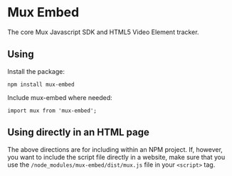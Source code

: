 # Mux Embed

The core Mux Javascript SDK and HTML5 Video Element tracker.

## Using

Install the package:

`npm install mux-embed`

Include mux-embed where needed:

`import mux from 'mux-embed';`

## Using directly in an HTML page

The above directions are for including within an NPM project. If, however, you want to include the script file directly in a website, make sure that you use the `/node_modules/mux-embed/dist/mux.js` file in your `<script>` tag.
